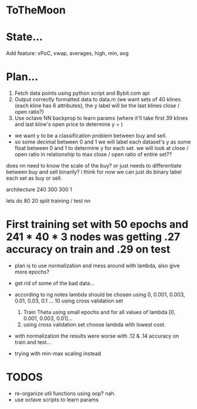# ToTheMoon

# State...
Add feature: vPoC, vwap, averages, high, min, avg

# Plan...
1. Fetch data points using python script and Bybit.com api
2. Output correctly formatted data to data.m (we want sets of 40 klines (each kline has 6 attributes), the y label will be the last klines close / open ratio?)
3. Use octave NN backprop to learn params (where it'll take first 39 klines and last kline's open price to determine y = )

- we want y to be a classification problem between buy and sell.
- so some decimal between 0 and 1
we will label each dataset's y as some float between 0 and 1
to determine y for each set. we will look at close / open ratio in relationship to max close / open ratio of entire set??

does nn need to know the scale of the buy? or just needs to differentiate between buy and sell binarily?
i think for now we can just do binary
label each set as buy or sell.

architecture 240 300 300 1

lets do 80 20 split training / test
nn

# First training set with 50 epochs and 241 * 40 * 3 nodes was getting .27 accuracy on train and .29 on test
* plan is to use normalization and mess around with lambda, also give more epochs?
* get rid of some of the bad data...
* according to ng notes lambda should be chosen using 0, 0.001, 0.003, 0.01, 0.03, 0.1 ... 10 using cross validation set
  1. Train Theta using small epochs and for all values of lambda [0, 0.001, 0.003, 0.01]...
  2. using cross validation set choose lambda with lowest cost.

* with normalization the results were worse with .12 & .14 accuracy on train and test...
* trying with min-max scaling instead


# TODOS
* re-organize util functions using oop? nah.
* use octave scripts to learn params
